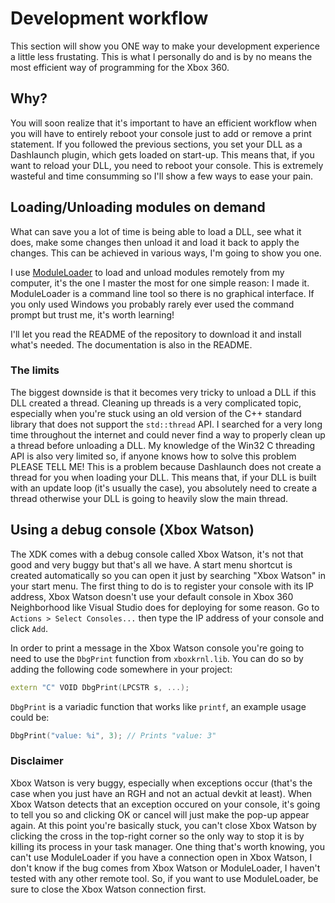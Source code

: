# Development workflow
This section will show you ONE way to make your development experience a little less frustating. This is what I personally do and is by no means the most efficient way of programming for the Xbox 360.

## Why?
You will soon realize that it's important to have an efficient workflow when you will have to entirely reboot your console just to add or remove a print statement. If you followed the previous sections, you set your DLL as a Dashlaunch plugin, which gets loaded on start-up. This means that, if you want to reload your DLL, you need to reboot your console. This is extremely wasteful and time consumming so I'll show a few ways to ease your pain.

## Loading/Unloading modules on demand
What can save you a lot of time is being able to load a DLL, see what it does, make some changes then unload it and load it back to apply the changes. This can be achieved in various ways, I'm going to show you one.

I use [ModuleLoader](https://github.com/ClementDreptin/ModuleLoader) to load and unload modules remotely from my computer, it's the one I master the most for one simple reason: I made it. ModuleLoader is a command line tool so there is no graphical interface. If you only used Windows you probably rarely ever used the command prompt but trust me, it's worth learning!

I'll let you read the README of the repository to download it and install what's needed. The documentation is also in the README.

### The limits
The biggest downside is that it becomes very tricky to unload a DLL if this DLL created a thread. Cleaning up threads is a very complicated topic, especially when you're stuck using an old version of the C++ standard library that does not support the `std::thread` API. I searched for a very long time throughout the internet and could never find a way to properly clean up a thread before unloading a DLL. My knowledge of the Win32 C threading API is also very limited so, if anyone knows how to solve this problem PLEASE TELL ME!
This is a problem because Dashlaunch does not create a thread for you when loading your DLL. This means that, if your DLL is built with an update loop (it's usually the case), you absolutely need to create a thread otherwise your DLL is going to heavily slow the main thread.

## Using a debug console (Xbox Watson)
The XDK comes with a debug console called Xbox Watson, it's not that good and very buggy but that's all we have. A start menu shortcut is created automatically so you can open it just by searching "Xbox Watson" in your start menu. The first thing to do is to register your console with its IP address, Xbox Watson doesn't use your default console in Xbox 360 Neighborhood like Visual Studio does for deploying for some reason. Go to `Actions > Select Consoles...` then type the IP address of your console and click `Add`.

In order to print a message in the Xbox Watson console you're going to need to use the `DbgPrint` function from `xboxkrnl.lib`. You can do so by adding the following code somewhere in your project:
```C++
extern "C" VOID DbgPrint(LPCSTR s, ...);
```
`DbgPrint` is a variadic function that works like `printf`, an example usage could be:
```C++
DbgPrint("value: %i", 3); // Prints "value: 3"
```

### Disclaimer
Xbox Watson is very buggy, especially when exceptions occur (that's the case when you just have an RGH and not an actual devkit at least). When Xbox Watson detects that an exception occured on your console, it's going to tell you so and clicking OK or cancel will just make the pop-up appear again. At this point you're basically stuck, you can't close Xbox Watson by clicking the cross in the top-right corner so the only way to stop it is by killing its process in your task manager.
One thing that's worth knowing, you can't use ModuleLoader if you have a connection open in Xbox Watson, I don't know if the bug comes from Xbox Watson or ModuleLoader, I haven't tested with any other remote tool. So, if you want to use ModuleLoader, be sure to close the Xbox Watson connection first.
